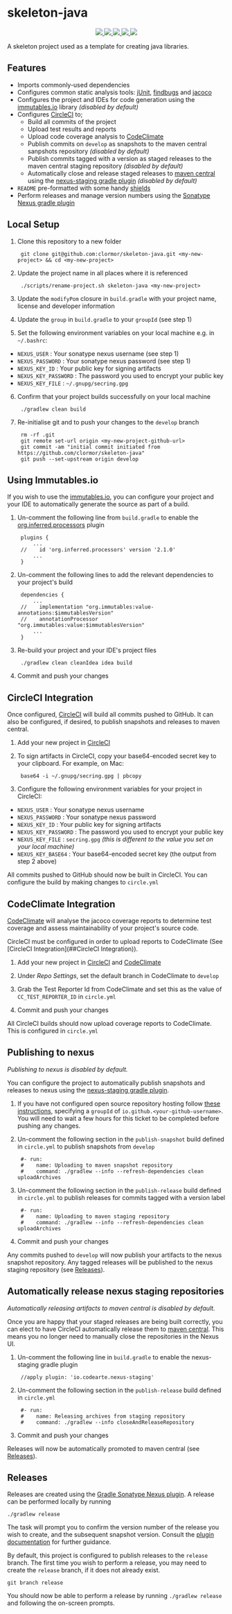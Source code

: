 # skeleton-java

<p align="center">
    <a href="https://circleci.com/gh/clormor/skeleton-java">
        <img src="https://img.shields.io/circleci/project/github/clormor/skeleton-java.svg?style=plastic" />
    </a>
    <a href="https://maven-badges.herokuapp.com/maven-central/io.github.clormor/skeleton-java">
        <img src="https://img.shields.io/maven-central/v/io.github.clormor/skeleton-java.svg?style=plastic" />
    </a>
    <a href="https://codeclimate.com/github/clormor/skeleton-java">
        <img src="https://img.shields.io/codeclimate/coverage/clormor/skeleton-java.svg?style=plastic" />
    </a>
    <a href="https://codeclimate.com/github/clormor/skeleton-java/issues">
        <img src="https://img.shields.io/codeclimate/maintainability/clormor/skeleton-java.svg?style=plastic" />
    </a>
    <a href="https://github.com/clormor/skeleton-java/commits">
        <img src="https://img.shields.io/github/last-commit/clormor/skeleton-java.svg?style=plastic" />
    </a>
</p>

A skeleton project used as a template for creating java libraries.

## Features

* Imports commonly-used dependencies
* Configures common static analysis tools: [jUnit](https://junit.org), [findbugs](https://findbugs.sourceforge.net) and [jacoco](https://www.eclemma.org/jacoco)
* Configures the project and IDEs for code generation using the [immutables.io](https://immutables.github.io/) library *(disabled by default)*
* Configures [CircleCI](https://circleci.com/) to;
  * Build all commits of the project
  * Upload test results and reports
  * Upload code coverage analysis to [CodeClimate](https://codeclimate.com)
  * Publish commits on `develop` as snapshots to the maven central sanpshots repository *(disabled by default)*
  * Publish commits tagged with a version as staged releases to the maven central staging repository *(disabled by default)*
  * Automatically close and release staged releases to [maven central](https://search.maven.org/) using the [nexus-staging gradle plugin](https://github.com/Codearte/gradle-nexus-staging-plugin) *(disabled by default)*
* `README` pre-formatted with some handy [shields](https://shields.io)
* Perform releases and manage version numbers using the [Sonatype Nexus gradle plugin](https://github.com/bmuschko/gradle-nexus-plugin)

## Local Setup

1. Clone this repository to a new folder

        git clone git@github.com:clormor/skeleton-java.git <my-new-project> && cd <my-new-project>

2. Update the project name in all places where it is referenced

        ./scripts/rename-project.sh skeleton-java <my-new-project>

3. Update the `modifyPom` closure in `build.gradle` with your project name, license and developer information

4. Update the `group` in `build.gradle` to your `groupId` (see step 1)

5. Set the following environment variables on your local machine e.g. in `~/.bashrc`:
  * `NEXUS_USER` : Your sonatype nexus username (see step 1)
  * `NEXUS_PASSWORD` : Your sonatype nexus password (see step 1)
  * `NEXUS_KEY_ID` : Your public key for signing artifacts
  * `NEXUS_KEY_PASSWORD` : The password you used to encrypt your public key
  * `NEXUS_KEY_FILE` : `~/.gnupg/secring.gpg`

6. Confirm that your project builds successfully on your local machine

        ./gradlew clean build

7. Re-initialise git and to push your changes to the `develop` branch

		rm -rf .git
		git remote set-url origin <my-new-project-github-url>
		git commit -am "initial commit initiated from https://github.com/clormor/skeleton-java"
		git push --set-upstream origin develop

## Using Immutables.io

If you wish to use the [immutables.io](https://immutables.github.io/), you can configure your project and your IDE to automatically generate the source as part of a build.

1. Un-comment the following line from `build.gradle` to enable the [org.inferred.processors](https://plugins.gradle.org/plugin/org.inferred.processors) plugin
	
		plugins {
			...
		//    id 'org.inferred.processors' version '2.1.0'
			...
		}

2. Un-comment the following lines to add the relevant dependencies to your project's build

		dependencies {
			...
		//    implementation "org.immutables:value-annotations:$immutablesVersion"
		//    annotationProcessor "org.immutables:value:$immutablesVersion"
			...
		}
		
3. Re-build your project and your IDE's project files

		./gradlew clean cleanIdea idea build

4. Commit and push your changes

## CircleCI Integration

Once configured, [CircleCI](https://circleci.com/) will build all commits pushed to GitHub. It can also be configured, if desired, to publish snapshots and releases to maven central.

1. Add your new project in [CircleCI](https://circleci.com/)

2. To sign artifacts in CircleCI, copy your base64-encoded secret key to your clipboard. For example, on Mac:

		base64 -i ~/.gnupg/secring.gpg | pbcopy

3. Configure the following environment variables for your project in CircleCI:
  * `NEXUS_USER` : Your sonatype nexus username
  * `NEXUS_PASSWORD` : Your sonatype nexus password
  * `NEXUS_KEY_ID` : Your public key for signing artifacts
  * `NEXUS_KEY_PASSWORD` : The password you used to encrypt your public key
  * `NEXUS_KEY_FILE` : `secring.gpg` *(this is different to the value you set on your local machine)*
  * `NEXUS_KEY_BASE64` : Your base64-encoded secret key (the output from step 2 above)

All commits pushed to GitHub should now be built in CircleCI. You can configure the build by making changes to `circle.yml`

## CodeClimate Integration

[CodeClimate](https://codeclimate.com) will analyse the jacoco coverage reports to determine test coverage and assess maintainability of your project's source code.

CircleCI must be configured in order to upload reports to CodeClimate (See [CircleCI Integration](##CircleCI Integration)).

1. Add your new project in [CircleCI](https://circleci.com/) and [CodeClimate](https://codeclimate.com)

2. Under *Repo Settings*, set the default branch in CodeClimate to `develop`

3. Grab the Test Reporter Id from CodeClimate and set this as the value of `CC_TEST_REPORTER_ID` in `circle.yml`

4. Commit and push your changes

All CircleCI builds should now upload coverage reports to CodeClimate. This is configured in `circle.yml`

## Publishing to nexus

*Publishing to nexus is disabled by default.*

You can configure the project to automatically publish snapshots and releases to nexus using the [nexus-staging gradle plugin](https://github.com/Codearte/gradle-nexus-staging-plugin).

1. If you have not configured open source repository hosting follow [these instructions](https://central.sonatype.org/pages/ossrh-guide.html), specifying a `groupId` of `io.github.<your-github-username>`. You will need to wait a few hours for this ticket to be completed before pushing any changes.

2. Un-comment the following section in the `publish-snapshot` build defined in  `circle.yml` to publish snapshots from `develop`

		#- run:
		#    name: Uploading to maven snapshot repository
		#    command: ./gradlew --info --refresh-dependencies clean uploadArchives

3. Un-comment the following section in the `publish-release` build defined in  `circle.yml` to publish releases for commits tagged with a version label

		#- run:
		#    name: Uploading to maven staging repository
		#    command: ./gradlew --info --refresh-dependencies clean uploadArchives
		
4. Commit and push your changes

Any commits pushed to `develop` will now publish your artifacts to the nexus snapshot repository. Any tagged releases will be published to the nexus staging repository (see [Releases](##Releases)).

## Automatically release nexus staging repositories

*Automatically releasing artifacts to maven central is disabled by default.*

Once you are happy that your staged releases are being built correctly, you can elect to have CircleCI automatically release them to [maven central](https://search.maven.org/). This means you no longer need to manually close the repositories in the Nexus UI.

1. Un-comment the following line in `build.gradle` to enable the nexus-staging gradle plugin

		//apply plugin: 'io.codearte.nexus-staging'

2. Un-comment the following section in the `publish-release` build defined in  `circle.yml`
 
		#- run:
		#    name: Releasing archives from staging repository
		#    command: ./gradlew --info closeAndReleaseRepository
      
3. Commit and push your changes

Releases will now be automatically promoted to maven central (see [Releases](##Releases)).

## Releases

Releases are created using the [Gradle Sonatype Nexus plugin](https://github.com/bmuschko/gradle-nexus-plugin). A release can be performed locally by running

	./gradlew release

The task will prompt you to confirm the version number of the release you wish to create, and the subsequent snapshot version. Consult the [plugin documentation](https://github.com/bmuschko/gradle-nexus-plugin) for further guidance.

By default, this project is configured to publish releases to the `release` branch. The first time you wish to perform a release, you may need to create the `release` branch, if it does not already exist.

    git branch release

You should now be able to perform a release by running `./gradlew release` and following the on-screen prompts.


